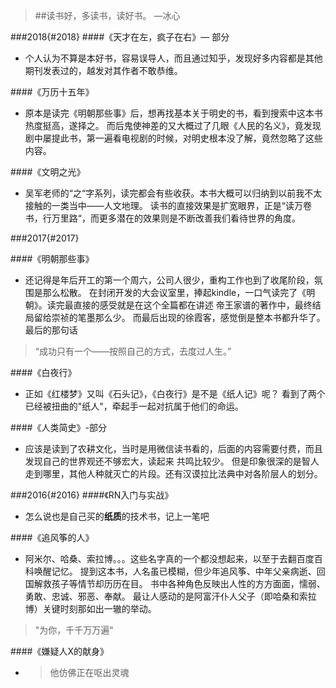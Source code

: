 > ##读书好，多读书，读好书。  —冰心

###2018{#2018}
####《天才在左，疯子在右》— 部分
* 个人认为不算是本好书，容易误导人，而且通过知乎，发现好多内容都是其他期刊发表过的，越发对其作者不敢恭维。

####《万历十五年》
* 原本是读完《明朝那些事》后，想再找基本关于明史的书，看到搜索中这本书热度挺高，遂择之。
而后鬼使神差的又大概过了几眼《人民的名义》，竟发现剧中屡提此书，第一遍看电视剧的时候，对明史根本没了解，竟然忽略了这些内容。

####《文明之光》
* 吴军老师的“之“字系列，读完都会有些收获。本书大概可以归纳到以前我不太接触的一类当中——人文地理。
读书的直接效果是扩宽眼界，正是“读万卷书，行万里路“，而更多潜在的效果则是不断改善我们看待世界的角度。

###2017{#2017}

####《明朝那些事》
* 还记得是年后开工的第一个周六，公司人很少，重构工作也到了收尾阶段，氛围是那么松散。
在封闭开发的大会议室里，捧起kindle，一口气读完了《明朝》。读完最直接的感受就是在这个全篇都在讲述
帝王家谱的著作中，最终结局留给崇祯的笔墨那么少。
而最后出现的徐霞客，感觉倒是整本书都升华了。
最后的那句话
> “成功只有一个——按照自己的方式，去度过人生。”

####《白夜行》
* 正如《红楼梦》又叫《石头记》，《白夜行》是不是《纸人记》呢？
  看到了两个已经被扭曲的"纸人"，牵起手一起对抗属于他们的命运。

####《人类简史》-部分
* 应该是读到了农耕文化，当时是用微信读书看的，后面的内容需要付费，而且发现自己的世界观还不够宏大，读起来
共鸣比较少。
但是印象很深的是智人走到哪里，其他人种就灭亡的片段。还有汉谟拉比法典中对各阶层人的划分。

###2016{#2016}
####《RN入门与实战》
* 怎么说也是自己买的**纸质**的技术书，记上一笔吧

####《追风筝的人》
* 阿米尔、哈桑、索拉博。。。这些名字真的一个都没想起来，以至于去翻百度百科唤醒记忆。
提到这本书，人名虽已模糊，但少年追风筝、中年父亲病逝、回国解救孩子等情节却历历在目。
书中各种角色反映出人性的方方面面，懦弱、勇敢、忠诚、邪恶、奉献。
最让人感动的是阿富汗仆人父子（即哈桑和索拉博）关键时刻那如出一辙的举动。
> "为你，千千万万遍"

####《嫌疑人X的献身》
* > 他仿佛正在呕出灵魂
